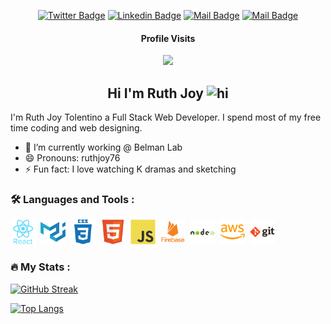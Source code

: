 <div id="header" align="center">

    
  [![Twitter Badge](https://img.shields.io/badge/-@joytinaya-1ca0f1?style=flat&labelColor=1ca0f1&logo=twitter&logoColor=white&link=https://twitter.com/joytinaya)](https://twitter.com/joytinaya) [![Linkedin Badge](https://img.shields.io/badge/-ruthjoy-0e76a8?style=flat&labelColor=0e76a8&logo=linkedin&logoColor=white)](https://www.linkedin.com/in/ruth-joy-tolentino-25639288/) [![Mail Badge](https://img.shields.io/badge/-@ruthjoy76-e84393?style=flat&labelColor=e84393&logo=instagram&logoColor=white)](https://instagram.com/ruthjoy76) [![Mail Badge](https://img.shields.io/badge/-ruthjoy76-c0392b?style=flat&labelColor=c0392b&logo=gmail&logoColor=white)](mailto:ruthjoy76@gmail.com)

  #### Profile Visits 

![](https://komarev.com/ghpvc/?username=ruthjoy76&style=flat-square)

</div>
<div id="header" align="center">
  
## Hi I'm Ruth Joy <img src="https://user-images.githubusercontent.com/1303154/88677602-1635ba80-d120-11ea-84d8-d263ba5fc3c0.gif" width="28px" height="28px" alt="hi">

</div>
I'm Ruth Joy Tolentino a Full Stack Web Developer. I spend most of my free time coding and web designing.


- 🔭 I’m currently working @ Belman Lab
- 😄 Pronouns: ruthjoy76
- ⚡ Fun fact: I love watching K dramas and sketching

### :hammer_and_wrench: Languages and Tools :
   <div>
  <img src="https://github.com/devicons/devicon/blob/master/icons/react/react-original-wordmark.svg" title="React" alt="React" width="40" height="40"/>&nbsp;
  <img src="https://github.com/devicons/devicon/blob/master/icons/materialui/materialui-original.svg" title="Material UI" alt="Material UI" width="40" height="40"/>&nbsp;
  <img src="https://github.com/devicons/devicon/blob/master/icons/css3/css3-plain-wordmark.svg"  title="CSS3" alt="CSS" width="40" height="40"/>&nbsp;
  <img src="https://github.com/devicons/devicon/blob/master/icons/html5/html5-original.svg" title="HTML5" alt="HTML" width="40" height="40"/>&nbsp;
  <img src="https://github.com/devicons/devicon/blob/master/icons/javascript/javascript-original.svg" title="JavaScript" alt="JavaScript" width="40" height="40"/>&nbsp;
  <img src="https://github.com/devicons/devicon/blob/master/icons/firebase/firebase-plain-wordmark.svg" title="Firebase" alt="Firebase" width="40" height="40"/>&nbsp;
  <img src="https://github.com/devicons/devicon/blob/master/icons/nodejs/nodejs-original-wordmark.svg" title="NodeJS" alt="NodeJS" width="40" height="40"/>&nbsp;
  <img src="https://github.com/devicons/devicon/blob/master/icons/amazonwebservices/amazonwebservices-plain-wordmark.svg" title="AWS" alt="AWS" width="40" height="40"/>&nbsp;
  <img src="https://github.com/devicons/devicon/blob/master/icons/git/git-original-wordmark.svg" title="Git" **alt="Git" width="40" height="40"/>
</div>

### :fire: My Stats :

[![GitHub Streak](http://github-readme-streak-stats.herokuapp.com?user=ruthjoy76&theme=violet-punch)](https://git.io/streak-stats)

[![Top Langs](https://github-readme-stats.vercel.app/api/top-langs/?username=ruthjoy76&layout=compact&theme=vision-friendly-dark)](https://github.com/anuraghazra/github-readme-stats)


</details>


